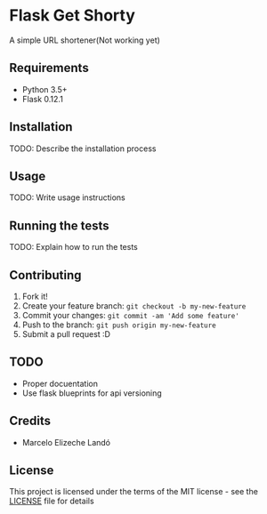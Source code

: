 # Flask Get Shorty

A simple URL shortener(Not working yet)

## Requirements

* Python 3.5+
* Flask 0.12.1

## Installation

TODO: Describe the installation process

## Usage

TODO: Write usage instructions

## Running the tests

TODO: Explain how to run the tests

## Contributing

1. Fork it!
2. Create your feature branch: `git checkout -b my-new-feature`
3. Commit your changes: `git commit -am 'Add some feature'`
4. Push to the branch: `git push origin my-new-feature`
5. Submit a pull request :D

## TODO

* Proper docuentation
* Use flask blueprints for api versioning

## Credits

* Marcelo Elizeche Landó

## License

This project is licensed under the terms of the MIT license - see the [LICENSE](LICENSE) file for details